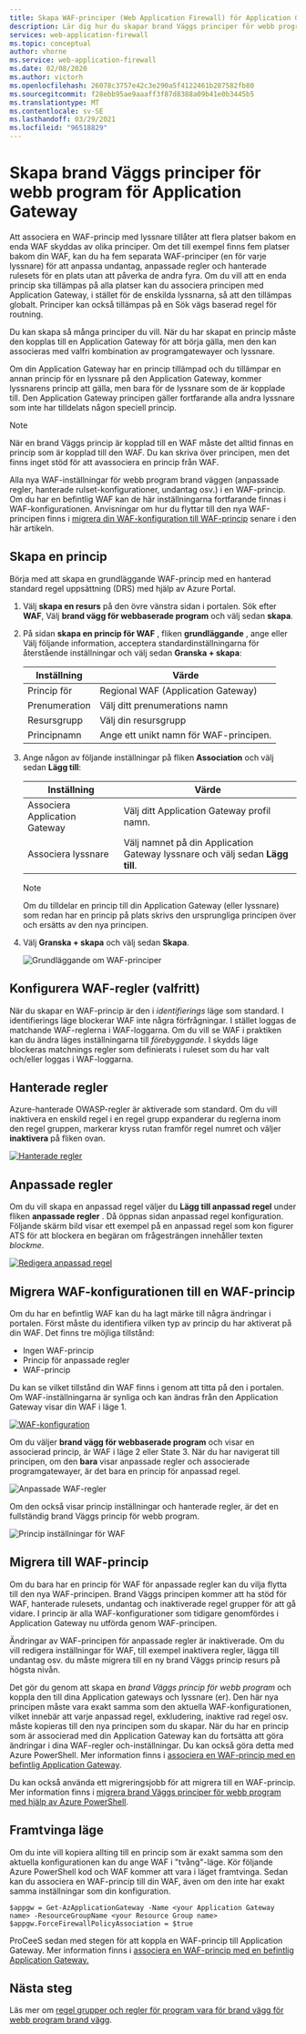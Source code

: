 ```yaml
---
title: Skapa WAF-principer (Web Application Firewall) för Application Gateway
description: Lär dig hur du skapar brand Väggs principer för webb program för Application Gateway.
services: web-application-firewall
ms.topic: conceptual
author: vhorne
ms.service: web-application-firewall
ms.date: 02/08/2020
ms.author: victorh
ms.openlocfilehash: 26078c3757e42c3e290a5f4122461b287582fb80
ms.sourcegitcommit: f28ebb95ae9aaaff3f87d8388a09b41e0b3445b5
ms.translationtype: MT
ms.contentlocale: sv-SE
ms.lasthandoff: 03/29/2021
ms.locfileid: "96518829"
---
```

# <a name="create-web-application-firewall-policies-for-application-gateway"></a>Skapa brand Väggs principer för webb program för Application Gateway

Att associera en WAF-princip med lyssnare tillåter att flera platser bakom en enda WAF skyddas av olika principer. Om det till exempel finns fem platser bakom din WAF, kan du ha fem separata WAF-principer (en för varje lyssnare) för att anpassa undantag, anpassade regler och hanterade rulesets för en plats utan att påverka de andra fyra. Om du vill att en enda princip ska tillämpas på alla platser kan du associera principen med Application Gateway, i stället för de enskilda lyssnarna, så att den tillämpas globalt. Principer kan också tillämpas på en Sök vägs baserad regel för routning. 

Du kan skapa så många principer du vill. När du har skapat en princip måste den kopplas till en Application Gateway för att börja gälla, men den kan associeras med valfri kombination av programgatewayer och lyssnare. 

Om din Application Gateway har en princip tillämpad och du tillämpar en annan princip för en lyssnare på den Application Gateway, kommer lyssnarens princip att gälla, men bara för de lyssnare som de är kopplade till. Den Application Gateway principen gäller fortfarande alla andra lyssnare som inte har tilldelats någon speciell princip. 

   > [!NOTE]
   > När en brand Väggs princip är kopplad till en WAF måste det alltid finnas en princip som är kopplad till den WAF. Du kan skriva över principen, men det finns inget stöd för att avassociera en princip från WAF. 

Alla nya WAF-inställningar för webb program brand väggen (anpassade regler, hanterade rulset-konfigurationer, undantag osv.) i en WAF-princip. Om du har en befintlig WAF kan de här inställningarna fortfarande finnas i WAF-konfigurationen. Anvisningar om hur du flyttar till den nya WAF-principen finns i [migrera din WAF-konfiguration till WAF-princip](#migrate) senare i den här artikeln. 

## <a name="create-a-policy"></a>Skapa en princip

Börja med att skapa en grundläggande WAF-princip med en hanterad standard regel uppsättning (DRS) med hjälp av Azure Portal.

1. Välj **skapa en resurs** på den övre vänstra sidan i portalen. Sök efter **WAF**, Välj **brand vägg för webbaserade program** och välj sedan **skapa**.
2. På sidan **skapa en princip för WAF** , fliken **grundläggande** , ange eller Välj följande information, acceptera standardinställningarna för återstående inställningar och välj sedan **Granska + skapa**:

   |Inställning  |Värde  |
   |---------|---------|
   |Princip för     |Regional WAF (Application Gateway)|
   |Prenumeration     |Välj ditt prenumerations namn|
   |Resursgrupp     |Välj din resursgrupp|
   |Principnamn     |Ange ett unikt namn för WAF-principen.|
3. Ange någon av följande inställningar på fliken **Association** och välj sedan **Lägg till**:

   |Inställning  |Värde  |
   |---------|---------|
   |Associera Application Gateway     |Välj ditt Application Gateway profil namn.|
   |Associera lyssnare     |Välj namnet på din Application Gateway lyssnare och välj sedan **Lägg till**.|

   > [!NOTE]
   > Om du tilldelar en princip till din Application Gateway (eller lyssnare) som redan har en princip på plats skrivs den ursprungliga principen över och ersätts av den nya principen.
4. Välj **Granska + skapa** och välj sedan **Skapa**.

   ![Grundläggande om WAF-principer](../media/create-waf-policy-ag/waf-policy-basics.png)

## <a name="configure-waf-rules-optional"></a>Konfigurera WAF-regler (valfritt)

När du skapar en WAF-princip är den i *identifierings* läge som standard. I identifierings läge blockerar WAF inte några förfrågningar. I stället loggas de matchande WAF-reglerna i WAF-loggarna. Om du vill se WAF i praktiken kan du ändra läges inställningarna till *förebyggande*. I skydds läge blockeras matchnings regler som definierats i ruleset som du har valt och/eller loggas i WAF-loggarna.

## <a name="managed-rules"></a>Hanterade regler

Azure-hanterade OWASP-regler är aktiverade som standard. Om du vill inaktivera en enskild regel i en regel grupp expanderar du reglerna inom den regel gruppen, markerar kryss rutan framför regel numret och väljer **inaktivera** på fliken ovan.

[![Hanterade regler ](../media/create-waf-policy-ag/managed-rules.png)](../media/create-waf-policy-ag/managed-rules-lrg.png#lightbox)

## <a name="custom-rules"></a>Anpassade regler

Om du vill skapa en anpassad regel väljer du **Lägg till anpassad regel** under fliken **anpassade regler** . Då öppnas sidan anpassad regel konfiguration. Följande skärm bild visar ett exempel på en anpassad regel som kon figurer ATS för att blockera en begäran om frågesträngen innehåller texten *blockme*.

[![Redigera anpassad regel ](../media/create-waf-policy-ag/edit-custom-rule.png)](../media/create-waf-policy-ag/edit-custom-rule-lrg.png#lightbox)

## <a name="migrate-your-waf-config-to-a-waf-policy"></a><a name="migrate"></a>Migrera WAF-konfigurationen till en WAF-princip

Om du har en befintlig WAF kan du ha lagt märke till några ändringar i portalen. Först måste du identifiera vilken typ av princip du har aktiverat på din WAF. Det finns tre möjliga tillstånd:

- Ingen WAF-princip
- Princip för anpassade regler
- WAF-princip

Du kan se vilket tillstånd din WAF finns i genom att titta på den i portalen. Om WAF-inställningarna är synliga och kan ändras från den Application Gateway visar din WAF i läge 1.

[![WAF-konfiguration ](../media/create-waf-policy-ag/waf-configure.png)](../media/create-waf-policy-ag/waf-configure-lrg.png#lightbox)

Om du väljer **brand vägg för webbaserade program** och visar en associerad princip, är WAF i läge 2 eller State 3. När du har navigerat till principen, om den **bara** visar anpassade regler och associerade programgatewayer, är det bara en princip för anpassad regel.

![Anpassade WAF-regler](../media/create-waf-policy-ag/waf-custom-rules.png)

Om den också visar princip inställningar och hanterade regler, är det en fullständig brand Väggs princip för webb program. 

![Princip inställningar för WAF](../media/create-waf-policy-ag/waf-policy-settings.png)

## <a name="migrate-to-waf-policy"></a>Migrera till WAF-princip

Om du bara har en princip för WAF för anpassade regler kan du vilja flytta till den nya WAF-principen. Brand Väggs principen kommer att ha stöd för WAF, hanterade rulesets, undantag och inaktiverade regel grupper för att gå vidare. I princip är alla WAF-konfigurationer som tidigare genomfördes i Application Gateway nu utförda genom WAF-principen. 

Ändringar av WAF-principen för anpassade regler är inaktiverade. Om du vill redigera inställningar för WAF, till exempel inaktivera regler, lägga till undantag osv. du måste migrera till en ny brand Väggs princip resurs på högsta nivån.

Det gör du genom att skapa en *brand Väggs princip för webb program* och koppla den till dina Application gateways och lyssnare (er). Den här nya principen måste vara exakt samma som den aktuella WAF-konfigurationen, vilket innebär att varje anpassad regel, exkludering, inaktive rad regel osv. måste kopieras till den nya principen som du skapar. När du har en princip som är associerad med din Application Gateway kan du fortsätta att göra ändringar i dina WAF-regler och-inställningar. Du kan också göra detta med Azure PowerShell. Mer information finns i [associera en WAF-princip med en befintlig Application Gateway](associate-waf-policy-existing-gateway.md).

Du kan också använda ett migreringsjobb för att migrera till en WAF-princip. Mer information finns i [migrera brand Väggs principer för webb program med hjälp av Azure PowerShell](migrate-policy.md).

## <a name="force-mode"></a>Framtvinga läge

Om du inte vill kopiera allting till en princip som är exakt samma som den aktuella konfigurationen kan du ange WAF i "tvång"-läge. Kör följande Azure PowerShell kod och WAF kommer att vara i läget framtvinga. Sedan kan du associera en WAF-princip till din WAF, även om den inte har exakt samma inställningar som din konfiguration. 

```azurepowershell-interactive
$appgw = Get-AzApplicationGateway -Name <your Application Gateway name> -ResourceGroupName <your Resource Group name>
$appgw.ForceFirewallPolicyAssociation = $true
```

ProCeeS sedan med stegen för att koppla en WAF-princip till Application Gateway. Mer information finns i [associera en WAF-princip med en befintlig Application Gateway.](associate-waf-policy-existing-gateway.md)

## <a name="next-steps"></a>Nästa steg

Läs mer om [regel grupper och regler för program vara för brand vägg för webb program brand vägg](application-gateway-crs-rulegroups-rules.md).
